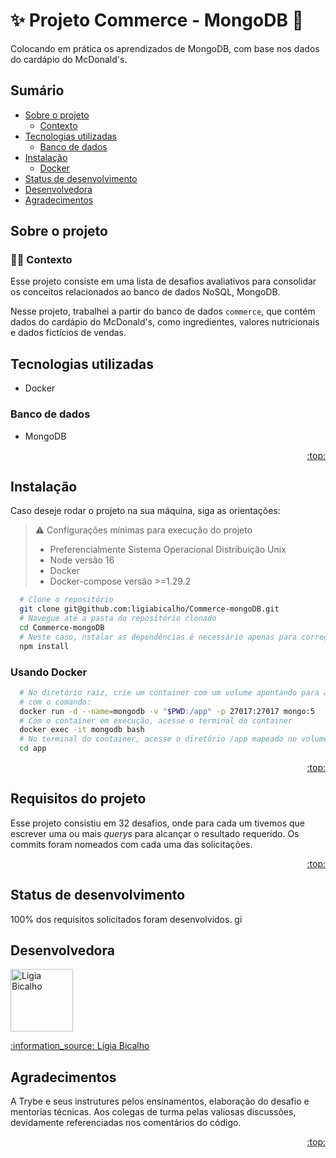 # :sparkles: Projeto Commerce - MongoDB :hamburger:

Colocando em prática os aprendizados de MongoDB, com base nos dados do cardápio do McDonald's.

## Sumário

- [Sobre o projeto](#sobre-o-projeto)
  - [Contexto](#man_technologist-contexto)
- [Tecnologias utilizadas](#tecnologias-utilizadas)
  - [Banco de dados](#banco-de-dados)
- [Instalação](#instalando-localmente)
  - [Docker](#docker)
- [Status de desenvolvimento](#status-de-desenvolvimento)
- [Desenvolvedora](#desenvolvedora)
- [Agradecimentos](#agradecimentos)

## Sobre o projeto

### :man_technologist: Contexto

Esse projeto consiste em uma lista de desafios avaliativos para consolidar os conceitos relacionados ao banco de dados NoSQL, MongoDB.

Nesse projeto, trabalhei a partir do banco de dados `commerce`, que contém dados do cardápio do McDonald's, como ingredientes, valores nutricionais e dados fictícios de vendas.

## Tecnologias utilizadas

- Docker

### Banco de dados

- MongoDB

<p align="right"><a href="#sparkles-projeto-commerce---mongodb-hamburger">:top:</a></p>

## Instalação

Caso deseje rodar o projeto na sua máquina, siga as orientações:

> ⚠️ Configurações mínimas para execução do projeto
>
> - Preferencialmente Sistema Operacional Distribuição Unix
> - Node versão 16
> - Docker
> - Docker-compose versão >=1.29.2

```bash
  # Clone o repositório
  git clone git@github.com:ligiabicalho/Commerce-mongoDB.git
  # Navegue até a pasta do repositório clonado
  cd Commerce-mongoDB
  # Neste caso, nstalar as dependências é necessário apenas para correção de Lint.
  npm install
```

### **Usando Docker**

```bash
  # No diretório raíz, crie um container com um volume apontando para a pasta do projeto
  # com o comando:
  docker run -d --name=mongodb -v "$PWD:/app" -p 27017:27017 mongo:5
  # Com o container em execução, acesse o terminal do container
  docker exec -it mongodb bash
  # No terminal do container, acesse o diretório /app mapeado no volume conforme o passo 1.
  cd app
```

<p align="right"><a href="#sparkles-bem-vindo-ao-repositório-do-projeto-delivery-app">:top:</a></p>

## Requisitos do projeto

Esse projeto consistiu em 32 desafios, onde para cada um tivemos que escrever uma ou mais _querys_ para alcançar o resultado requerido.
Os commits foram nomeados com cada uma das solicitações.

<p align="right"><a href="#sparkles-projeto-commerce---mongodb-hamburger">:top:</a></p>

## Status de desenvolvimento

100% dos requisitos solicitados foram desenvolvidos.
gi

## Desenvolvedora

<a href="https://github.com/ligiabicalho">
  <img src="https://avatars.githubusercontent.com/u/108960742" width="100px" alt="Ligia Bicalho"/>
  <a href="https://linkedin.com/in/ligiabicalho" target="_blank">
  <p>:information_source: Lígia Bicalho</p>
</a>

## Agradecimentos

A Trybe e seus instrutures pelos ensinamentos, elaboração do desafio e mentorias técnicas.
Aos colegas de turma pelas valiosas discussões, devidamente referenciadas nos comentários do código.

<p align="right"><a href="#sparkles-projeto-commerce---mongodb-hamburger">:top:</a></p>
